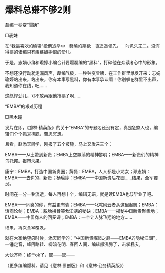 # 爆料总嫌不够2则

磊编一秒变“雪姨”

□表妹

在“我最喜欢的编辑”投票选举中，磊编的票数一直遥遥领先，一时风头无二。没有得票的诸编只有羡慕嫉妒恨的份儿。

于是，志娟小编和瑜婷小编合计要爆磊编的“黑料”，打碎他在众读者心中的形象。

不想还没行动就走漏风声，磊编气极，一秒钟变雪姨，在工作群里爆发开来：志娟瑜婷站出来，站出来，你有本事写黑料，你有本事承认啊！你别躲在群里不出声，我知道你在线，呸……

这彪悍劲儿，可不敢再跟他抢票了啊……

“EMBA”的艰难历程

□黑木瞳

发片在即，《意林·精英版》的关于“EMBA”的专题名还没有定，真是急煞人也，编辑们个个抓耳挠腮，苦思冥想。

且看，赵添天同学，刚报了五个被毙，马上又发来三个：

EMBA——从土鳖到新贵；EMBA上空飘荡的精神黎明；EMBA——新贵们的精神乌托邦。报审未果。

康宁：EMBA，打造中国新贵圈；黄磊：EMBA，人人都是小龙女；邓志娟：EMBA——去你的，新贵；杨瑜婷：EMBA——中国新贵后花园……结果，全军覆没。

时间在一分一秒流逝，每人再想十个，编辑无语，就是读EMBA也该毕业了吧。

EMBA——同桌的你，有益更有情；EMBA——叱咤风云者从这里起航；EMBA：话商论剑；EMBA：脱胎换骨笑傲江湖的秘诀；EMBA——揭秘中国新贵聚集地；EMBA——中国商人的回笼课；EMBA：一个让人脉飞翔的地方……

结果，再次全军覆没。

就在大家绝望的时候，添天同学的：“中国新贵崛起之巅——EMBA的隐秘江湖”，一锤定音，峰回路转、柳暗花明、春回人间，编辑部沸腾了，击掌相庆。

大伙齐呼：终于ok了，耶——耶——

（更多编编爆料，请见《意林·原创版》和《意林·公务精英版》）